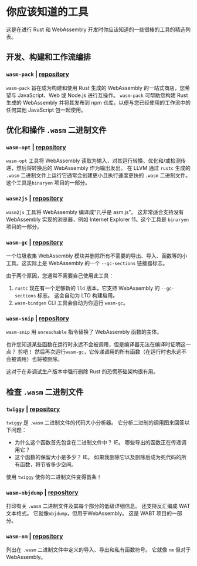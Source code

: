 # 你应该知道的工具

这是在进行 Rust 和 WebAssembly 开发时你应该知道的一些很棒的工具的精选列表。

## 开发、构建和工作流编排

### `wasm-pack` | [repository](https://github.com/rustwasm/wasm-pack)

`wasm-pack` 旨在成为构建和使用 Rust 生成的 WebAssembly 的一站式商店，您希望与 JavaScript、Web 或 Node.js 进行互操作。 `wasm-pack` 可帮助您构建 Rust 生成的 WebAssembly 并将其发布到 npm 仓库，以便与您已经使用的工作流中的任何其他 JavaScript 包一起使用。 

## 优化和操作 `.wasm` 二进制文件

### `wasm-opt` | [repository](https://github.com/WebAssembly/binaryen)

`wasm-opt` 工具将 WebAssembly 读取为输入，对其运行转换、优化和/或检测传递，然后将转换后的 WebAssembly 作为输出发出。 在 LLVM 通过 `rustc` 生成的 `.wasm` 二进制文件上运行它通常会创建更小且执行速度更快的 `.wasm` 二进制文件。 这个工具是`binaryen` 项目的一部分。 

### `wasm2js` | [repository](https://github.com/WebAssembly/binaryen)

`wasm2js` 工具将 WebAssembly 编译成“几乎是 asm.js”。 这非常适合支持没有 WebAssembly 实现的浏览器，例如 Internet Explorer 11。这个工具是 `binaryen` 项目的一部分。

### `wasm-gc` | [repository](https://github.com/alexcrichton/wasm-gc)

一个垃圾收集 WebAssembly 模块并删除所有不需要的导出、导入、函数等的小工具。这实际上是 WebAssembly 的一个 `--gc-sections` 链接器标志。

由于两个原因，您通常不需要自己使用此工具：

1. `rustc` 现在有一个足够新的 `lld` 版本，它支持 WebAssembly 的 `--gc-sections` 标志。 这会自动为 LTO 构建启用。
2. `wasm-bindgen` CLI 工具会自动为你运行 `wasm-gc`。

### `wasm-snip` | [repository](https://github.com/rustwasm/wasm-snip)

`wasm-snip` 用 `unreachable` 指令替换了 WebAssembly 函数的主体。

也许您知道某些函数在运行时永远不会被调用，但是编译器无法在编译时证明这一点？ 剪吧！ 然后再次运行`wasm-gc`，它传递调用的所有函数（在运行时也永远不会被调用）也将被删除。

这对于在非调试生产版本中强行删除 Rust 的恐慌基础架构很有用。

## 检查 `.wasm` 二进制文件

### `twiggy` | [repository](https://github.com/rustwasm/twiggy)

`twiggy` 是 `.wasm` 二进制文件的代码大小分析器。 它分析二进制的调用图来回答以下问题：

* 为什么这个函数首先包含在二进制文件中？ IE。 哪些导出的函数正在传递调用它？
* 这个函数的保留大小是多少？ IE。 如果我删除它以及删除后成为死代码的所有函数，将节省多少空间。

使用 `twiggy` 使你的二进制文件变得苗条！

### `wasm-objdump` | [repository](https://github.com/WebAssembly/wabt)

打印有关 `.wasm` 二进制文件及其每个部分的低级详细信息。 还支持反汇编成 WAT 文本格式。 它就像`objdump`，但用于WebAssembly。 这是 WABT 项目的一部分。

### `wasm-nm` | [repository](https://github.com/fitzgen/wasm-nm)

列出在 `.wasm` 二进制文件中定义的导入、导出和私有函数符号。 它就像 `nm` 但对于 WebAssembly。 

